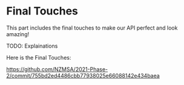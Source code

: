 # Final Touches

This part includes the final touches to make our API perfect and look amazing!

TODO: Explainations 

Here is the Final Touches:

https://github.com/NZMSA/2021-Phase-2/commit/755bd2ed4486cbb77938025e66088142e434baea
